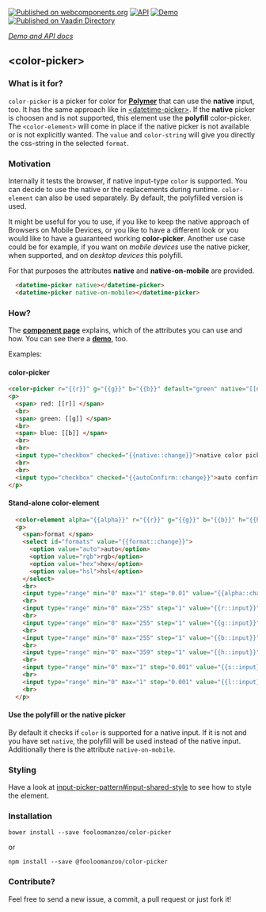[![Published on webcomponents.org](https://img.shields.io/badge/webcomponents.org-published-blue.svg)](https://www.webcomponents.org/element/fooloomanzoo/color-picker)
[![API](https://img.shields.io/badge/API-available-green.svg)](https://www.webcomponents.org/element/fooloomanzoo/color-picker/elements/color-picker)
[![Demo](https://img.shields.io/badge/demo-available-red.svg)](https://www.webcomponents.org/element/fooloomanzoo/color-picker/demo/demo/color-picker.html)
[![Published on Vaadin  Directory](https://img.shields.io/badge/Vaadin%20Directory-published-00b4f0.svg)](https://vaadin.com/directory/component/fooloomanzoocolor-picker)

_[Demo and API docs](https://fooloomanzoo.github.io/color-picker/components/color-picker/)_
## &lt;color-picker&gt;

### What is it for?

`color-picker` is a picker for color for **[Polymer](https://github.com/Polymer/polymer)** that can use the **native** input, too. It has the same approach like in [&lt;datetime-picker&gt;](https://fooloomanzoo.github.io/datetime-picker/components/datetime-picker/). If the **native** picker is choosen and is not supported, this element use the **polyfill** color-picker. The `<color-element>` will come in place if the native picker is not available or is not explicitly wanted.  The `value` and `color-string` will give you directly the css-string in the selected `format`.

### Motivation

Internally it tests the browser, if native input-type `color` is supported. You can decide to use the native or the replacements during runtime. `color-element` can also be used separately. By default, the polyfilled version is used.

It might be useful for you to use, if you like to keep the native approach of Browsers on Mobile Devices, or you like to have a different look or you would like to have a guaranteed working **color-picker**. Another use case could be for example, if you want on _mobile devices_ use the native picker, when supported, and on _desktop devices_ this polyfill. 

For that purposes the attributes **native** and **native-on-mobile** are provided.

```html
  <datetime-picker native></datetime-picker>
  <datetime-picker native-on-mobile></datetime-picker>
```

### How?

The **[component page](https://fooloomanzoo.github.io/color-picker/components/color-picker/)** explains, which of the attributes you can use and how. You can see there a **[demo](https://fooloomanzoo.github.io/color-picker/components/color-picker/#/elements/color-picker/demos/demo/color-picker.html)**, too.

Examples:

#### color-picker

<!--
```
<custom-element-demo height="300">
  <template>
    <script src="../webcomponentsjs/webcomponents-lite.js"></script>
    <link rel="import" href="color-picker.html">
    <style>
      html {
        font-family: 'Source Sans Pro', sans-serif;
      }
    </style>
    <dom-bind>
      <template is="dom-bind">
        <next-code-block></next-code-block>
      </template>
    </dom-bind>
  </template>
</custom-element-demo>
```
-->

```html
<color-picker r="{{r}}" g="{{g}}" b="{{b}}" default="green" native="[[native]]" auto-confirm="[[autoConfirm]]"></color-picker>  
<p>
  <span> red: [[r]] </span>
  <br>
  <span> green: [[g]] </span>
  <br>
  <span> blue: [[b]] </span>  
  <br>
  <br>
  <input type="checkbox" checked="{{native::change}}">native color picker
  <br>
  <br>
  <input type="checkbox" checked="{{autoConfirm::change}}">auto confirm
</p>
```

#### Stand-alone color-element

<!--
```
<custom-element-demo height="300">
  <template>
    <script src="../webcomponentsjs/webcomponents-lite.js"></script>
    <link rel="import" href="color-picker.html">
    <style>
      html {
        font-family: 'Source Sans Pro', sans-serif;
      }
    </style>
    <dom-bind>
      <template is="dom-bind">
        <next-code-block></next-code-block>
      </template>
    </dom-bind>
  </template>
</custom-element-demo>
```
-->

```html
  <color-element alpha="{{alpha}}" r="{{r}}" g="{{g}}" b="{{b}}" h="{{h}}" s="{{s}}" l="{{l}}" format="{{format}}"></color-element><br>
  <p>
    <span>format </span>
    <select id="formats" value="{{format::change}}">
      <option value="auto">auto</option>
      <option value="rgb">rgb</option>
      <option value="hex">hex</option>
      <option value="hsl">hsl</option>
    </select>
    <br>
    <input type="range" min="0" max="1" step="0.01" value="{{alpha::change}}"><span> alpha: [[alpha]] </span>
    <br>
    <input type="range" min="0" max="255" step="1" value="{{r::input}}"><span> red: [[r]] </span>
    <br>
    <input type="range" min="0" max="255" step="1" value="{{g::input}}"><span> green: [[g]] </span>
    <br>
    <input type="range" min="0" max="255" step="1" value="{{b::input}}"><span> blue: [[b]] </span>
    <br>
    <input type="range" min="0" max="359" step="1" value="{{h::input}}"><span> hue: [[h]] </span>
    <br>
    <input type="range" min="0" max="1" step="0.001" value="{{s::input}}"><span> saturation: [[s]] </span>
    <br>
    <input type="range" min="0" max="1" step="0.001" value="{{l::input}}"><span> lightness: [[l]] </span>
    <br>
  </p>
```

#### Use the polyfill or the native picker
By default it checks if `color` is supported for a native input. If it is not and you have set `native`, the polyfill will be used instead of the native input. Additionally there is the attribute `native-on-mobile`.

### Styling
Have a look at [input-picker-pattern#input-shared-style](https://github.com/fooloomanzoo/input-picker-pattern#input-shared-style) to see how to style the element.

### Installation
```
bower install --save fooloomanzoo/color-picker
```
or
```
npm install --save @fooloomanzoo/color-picker
```


### Contribute?
Feel free to send a new issue, a commit, a pull request or just fork it!
